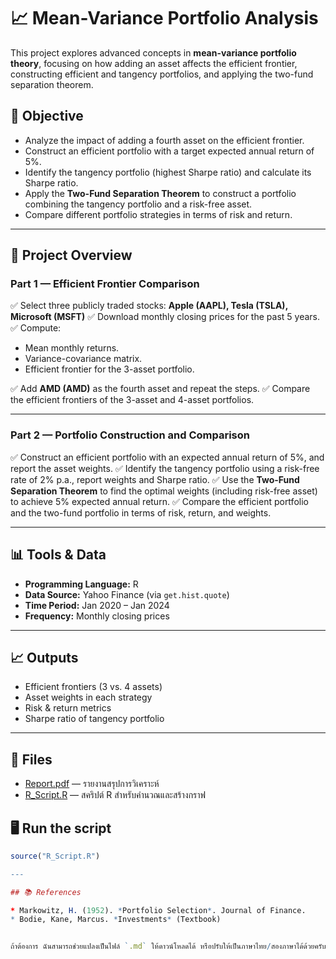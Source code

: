 # 📈 Mean-Variance Portfolio Analysis

This project explores advanced concepts in **mean-variance portfolio theory**, focusing on how adding an asset affects the efficient frontier, constructing efficient and tangency portfolios, and applying the two-fund separation theorem.

## 🎯 Objective

* Analyze the impact of adding a fourth asset on the efficient frontier.
* Construct an efficient portfolio with a target expected annual return of 5%.
* Identify the tangency portfolio (highest Sharpe ratio) and calculate its Sharpe ratio.
* Apply the **Two-Fund Separation Theorem** to construct a portfolio combining the tangency portfolio and a risk-free asset.
* Compare different portfolio strategies in terms of risk and return.

---

## 📄 Project Overview

### Part 1 — Efficient Frontier Comparison

✅ Select three publicly traded stocks:
**Apple (AAPL), Tesla (TSLA), Microsoft (MSFT)**
✅ Download monthly closing prices for the past 5 years.
✅ Compute:

* Mean monthly returns.
* Variance-covariance matrix.
* Efficient frontier for the 3-asset portfolio.

✅ Add **AMD (AMD)** as the fourth asset and repeat the steps.
✅ Compare the efficient frontiers of the 3-asset and 4-asset portfolios.

---

### Part 2 — Portfolio Construction and Comparison

✅ Construct an efficient portfolio with an expected annual return of 5%, and report the asset weights.
✅ Identify the tangency portfolio using a risk-free rate of 2% p.a., report weights and Sharpe ratio.
✅ Use the **Two-Fund Separation Theorem** to find the optimal weights (including risk-free asset) to achieve 5% expected annual return.
✅ Compare the efficient portfolio and the two-fund portfolio in terms of risk, return, and weights.

---

## 📊 Tools & Data

* **Programming Language:** R
* **Data Source:** Yahoo Finance (via `get.hist.quote`)
* **Time Period:** Jan 2020 – Jan 2024
* **Frequency:** Monthly closing prices

---

## 📈 Outputs

* Efficient frontiers (3 vs. 4 assets)
* Asset weights in each strategy
* Risk & return metrics
* Sharpe ratio of tangency portfolio
---
## 📄 Files

- [Report.pdf](./Report.pdf) — รายงานสรุปการวิเคราะห์
- [R_Script.R](./R_Script.R) — สคริปต์ R สำหรับคำนวณและสร้างกราฟ

## 🖥️ Run the script

```R
source("R_Script.R")

---

## 📚 References

* Markowitz, H. (1952). *Portfolio Selection*. Journal of Finance.
* Bodie, Kane, Marcus. *Investments* (Textbook)


ถ้าต้องการ ฉันสามารถช่วยแปลงเป็นไฟล์ `.md` ให้ดาวน์โหลดได้ หรือปรับให้เป็นภาษาไทย/สองภาษาได้ด้วยครับ บอกได้เลย! 🌟
